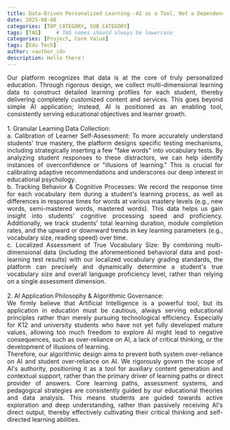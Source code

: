 ```yaml
---
title: Data-Driven Personalized Learning--AI as a Tool, Not a Dependency
date: 2025-08-08
categories: [TOP_CATEGORY, SUB_CATEGORY]
tags: [TAG]     # TAG names should always be lowercase
categories: [Project, Core Value]
tags: [Edu Tech]
author: <author_id>        
description: Hello there！
---
```

<div style="text-align: justify;">
Our platform recognizes that data is at the core of truly personalized education. Through rigorous design, we collect multi-dimensional learning data to construct detailed learning profiles for each student, thereby delivering completely customized content and services. This goes beyond simple AI application; instead, AI is positioned as an enabling tool, consistently serving educational objectives and learner growth.<br><br> 1. Granular Learning Data Collection:<br>      a. Calibration of Learner Self-Assessment: To more accurately understand students' true mastery, the platform designs specific testing mechanisms, including strategically inserting a few "fake words" into vocabulary tests. By analyzing student responses to these distractors, we can help identify instances of overconfidence or "illusions of learning." This is crucial for calibrating adaptive recommendations and underscores our deep interest in educational psychology.<br>      b. Tracking Behavior & Cognitive Processes: We record the response time for each vocabulary item during a student's learning process, as well as differences in response times for words at various mastery levels (e.g., new words, semi-mastered words, mastered words). This data helps us gain insight into students' cognitive processing speed and proficiency. Additionally, we track students' total learning duration, module completion rates, and the upward or downward trends in key learning parameters (e.g., vocabulary size, reading speed) over time.<br>      c. Localized Assessment of True Vocabulary Size: By combining multi-dimensional data (including the aforementioned behavioral data and post-learning test results) with our localized vocabulary grading standards, the platform can precisely and dynamically determine a student's true vocabulary size and overall language proficiency level, rather than relying on a single assessment dimension.<br><br> 2. AI Application Philosophy & Algorithmic Governance:<br>      We firmly believe that Artificial Intelligence is a powerful tool, but its application in education must be cautious, always serving educational principles rather than merely pursuing technological efficiency. Especially for K12 and university students who have not yet fully developed mature values, allowing too much freedom to explore AI might lead to negative consequences, such as over-reliance on AI, a lack of critical thinking, or the development of illusions of learning.<br>      Therefore, our algorithmic design aims to prevent both system over-reliance on AI and student over-reliance on AI. We rigorously govern the scope of AI's authority, positioning it as a tool for auxiliary content generation and contextual support, rather than the primary driver of learning paths or direct provider of answers. Core learning paths, assessment systems, and pedagogical strategies are consistently guided by our educational theories and data analysis. This means students are guided towards active exploration and deep understanding, rather than passively receiving AI's direct output, thereby effectively cultivating their critical thinking and self-directed learning abilities.
</div>
